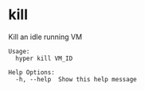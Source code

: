 # kill

Kill an idle running VM

	Usage:
	  hyper kill VM_ID

	Help Options:
	  -h, --help  Show this help message

